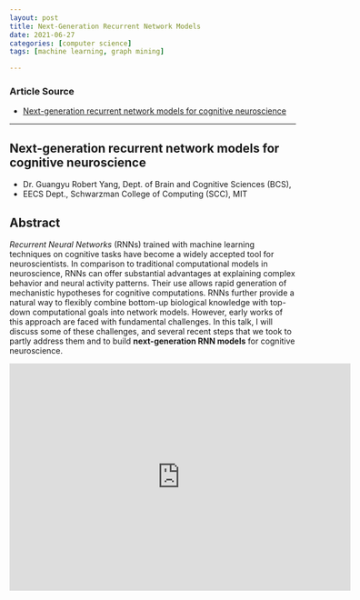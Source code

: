 ```yaml
---
layout: post
title: Next-Generation Recurrent Network Models
date: 2021-06-27
categories: [computer science]
tags: [machine learning, graph mining]

---
```


### Article Source

* [Next-generation recurrent network models for cognitive neuroscience](https://www.youtube.com/watch?v=kPZ3vencYxo)


---

## Next-generation recurrent network models for cognitive neuroscience

* Dr. Guangyu Robert Yang, Dept. of Brain and Cognitive Sciences (BCS),  
* EECS Dept., Schwarzman College of Computing (SCC), MIT

## Abstract

*Recurrent Neural Networks* (RNNs) trained with machine learning techniques on cognitive tasks have become a widely accepted tool for neuroscientists. In comparison to traditional computational models in neuroscience, RNNs can offer substantial advantages at explaining complex behavior and neural activity patterns. Their use allows rapid generation of mechanistic hypotheses for cognitive computations. RNNs further provide a natural way to flexibly combine bottom-up biological knowledge with top-down computational goals into network models. However, early works of this approach are faced with fundamental challenges. In this talk, I will discuss some of these challenges, and several recent steps that we took to partly address them and to build **next-generation RNN models** for cognitive neuroscience.​


<iframe width="600" height="400" src="https://www.youtube.com/embed/Eq-chOIbOwM" title="YouTube video player" frameborder="0" allow="accelerometer; autoplay; clipboard-write; encrypted-media; gyroscope; picture-in-picture" allowfullscreen></iframe>

 